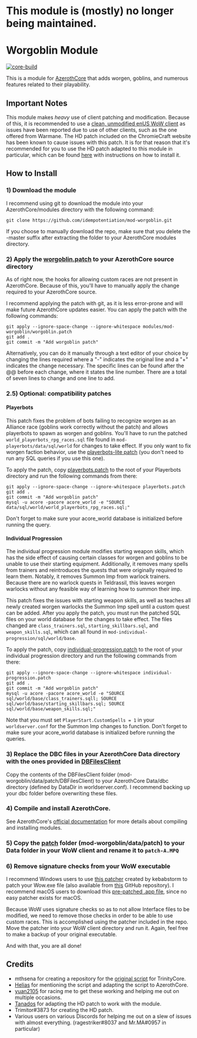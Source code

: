 # This module is (mostly) no longer being maintained.

# Worgoblin Module

[![core-build](https://github.com/benjymansy123/mod-worgoblin/actions/workflows/core-build.yml/badge.svg)](https://github.com/benjymansy123/mod-worgoblin/actions/workflows/core-build.yml)

This is a module for [AzerothCore](http://www.azerothcore.org) that adds worgen, goblins, and numerous features related to their playability.

## Important Notes

This module makes *heavy* use of client patching and modification. Because of this, it is recommended to use a [clean, unmodified enUS WoW client](https://www.chromiecraft.com/downloads) as issues have been reported due to use of other clients, such as the one offered from Warmane. The HD patch included on the ChromieCraft website has been known to cause issues with this patch. It is for that reason that it's recommended for you to use the HD patch adapted to this module in particular, which can be found [here](https://github.com/benjymansy123/mod-worgoblin/releases/tag/hd-patch) with instructions on how to install it.

## How to Install

### 1) Download the module

I recommend using git to download the module into your AzerothCore/modules directory with the following command:

```
git clone https://github.com/idempotentiation/mod-worgoblin.git
```

If you choose to manually download the repo, make sure that you delete the -master suffix after extracting the folder to your AzerothCore modules directory.

### 2) Apply the [worgoblin.patch](https://github.com/idempotentiation/mod-worgoblin/blob/master/worgoblin.patch) to your AzerothCore source directory

As of right now, the hooks for allowing custom races are not present in AzerothCore. Because of this, you'll have to manually apply the change required to your AzerothCore source.

I recommend applying the patch with git, as it is less error-prone and will make future AzerothCore updates easier. You can apply the patch with the following commands:

```
git apply --ignore-space-change --ignore-whitespace modules/mod-worgoblin/worgoblin.patch
git add .
git commit -m "Add worgoblin patch"
```

Alternatively, you can do it manually through a text editor of your choice by changing the lines required where a "-" indicates the original line and a "+" indicates the change necessary. The specific lines can be found after the @@ before each change, where it states the line number. There are a total of seven lines to change and one line to add.

### 2.5) Optional: compatibility patches

#### Playerbots

This patch fixes the problem of bots failing to recognize worgen as an Alliance race (goblins work correctly without the patch) and allows playerbots to spawn as worgen and goblins. You'll have to run the patched `world_playerbots_rpg_races.sql` file found in `mod-playerbots/data/sql/world` for changes to take effect. If you only want to fix worgen faction behavior, use the [playerbots-lite patch](https://github.com/idempotentiation/mod-worgoblin/blob/master/playerbots-lite.patch) (you don't need to run any SQL queries if you use this one).

To apply the patch, copy [playerbots.patch](https://github.com/idempotentiation/mod-worgoblin/blob/master/playerbots.patch) to the root of your Playerbots directory and run the following commands from there:

```
git apply --ignore-space-change --ignore-whitespace playerbots.patch
git add .
git commit -m "Add worgoblin patch"
mysql -u acore -pacore acore_world -e "SOURCE data/sql/world/world_playerbots_rpg_races.sql;"
```

Don't forget to make sure your acore_world database is initialized before running the query.

#### Individual Progression

The individual progression module modifies starting weapon skills, which has the side effect of causing certain classes for worgen and goblins to be unable to use their starting equipment. Additionally, it removes many spells from trainers and reintroduces the quests that were originally required to learn them. Notably, it removes Summon Imp from warlock trainers. Because there are no warlock quests in Teldrassil, this leaves worgen warlocks without any feasible way of learning how to summon their imp.

This patch fixes the issues with starting weapon skills, as well as teaches all newly created worgen warlocks the Summon Imp spell until a custom quest can be added. After you apply the patch, you must run the patched SQL files on your world database for the changes to take effect. The files changed are `class_trainers.sql`, `starting_skillbars.sql`, and `weapon_skills.sql`, which can all found in `mod-individual-progression/sql/world/base`.

To apply the patch, copy [individual-progression.patch](https://github.com/idempotentiation/mod-worgoblin/blob/master/individual-progression.patch) to the root of your individual progression directory and run the following commands from there:

```
git apply --ignore-space-change --ignore-whitespace individual-progression.patch
git add .
git commit -m "Add worgoblin patch"
mysql -u acore -pacore acore_world -e "SOURCE sql/world/base/class_trainers.sqll; SOURCE sql/world/base/starting_skillbars.sql; SOURCE sql/world/base/weapon_skills.sql;"
```

Note that you must set `PlayerStart.CustomSpells = 1` in your `worldserver.conf` for the Summon Imp changes to function. Don't forget to make sure your acore_world database is initialized before running the queries.

### 3) Replace the DBC files in your AzerothCore Data directory with the ones provided in [DBFilesClient](https://github.com/idempotentiation/mod-worgoblin/tree/master/data/patch/DBFilesClient)

Copy the contents of the DBFilesClient folder (mod-worgoblin/data/patch/DBFilesClient) to your AzerothCore Data/dbc directory (defined by DataDir in worldserver.conf). I recommend backing up your dbc folder before overwriting these files.

### 4) Compile and install AzerothCore.

See AzerothCore's [official documentation](https://www.azerothcore.org/wiki/installing-a-module) for more details about compiling and installing modules.

### 5) Copy the [patch](https://github.com/heyitsbench/mod-worgoblin/tree/master/data/patch) folder (mod-worgoblin/data/patch) to your Data folder in your WoW client and rename it to `patch-A.MPQ`

### 6) Remove signature checks from your WoW executable
I recommend Windows users to use [this patcher](https://www.wowmodding.net/files/file/283-wow-335-patcher-custom-item-fix/) created by kebabstorm to patch your Wow.exe file (also available from [this](https://github.com/anzz1/WoWPatcher335/releases) GitHub repository). I recommend macOS users to download this [pre-patched .app file](https://github.com/benjymansy123/custom-race-ac-12_6_21/releases/download/sig-check/WoW.app.zip), since no easy patcher exists for macOS.

Because WoW uses signature checks so as to not allow Interface files to be modified, we need to remove those checks in order to be able to use custom races. This is accomplished using the patcher included in the repo. Move the patcher into your WoW client directory and run it. Again, feel free to make a backup of your original executable.

And with that, you are all done!

## Credits

* mthsena for creating a repository for the [original script](https://github.com/mthsena/trinitycore_scripts/tree/master/scripts/CustomRaces) for TrinityCore.
* [Helias](https://github.com/Helias) for mentioning the script and adapting the script to AzerothCore.
* [yuan2105](https://github.com/yuanf225) for racing me to get these working and helping me out on multiple occasions.
* [Tanados](https://github.com/helldragonpz) for adapting the HD patch to work with the module.
* Trimitor#3873 for creating the HD patch.
* Various users on various Discords for helping me out on a slew of issues with almost everything. (ragestriker#8037 and Mr.MA#0957 in particular)
